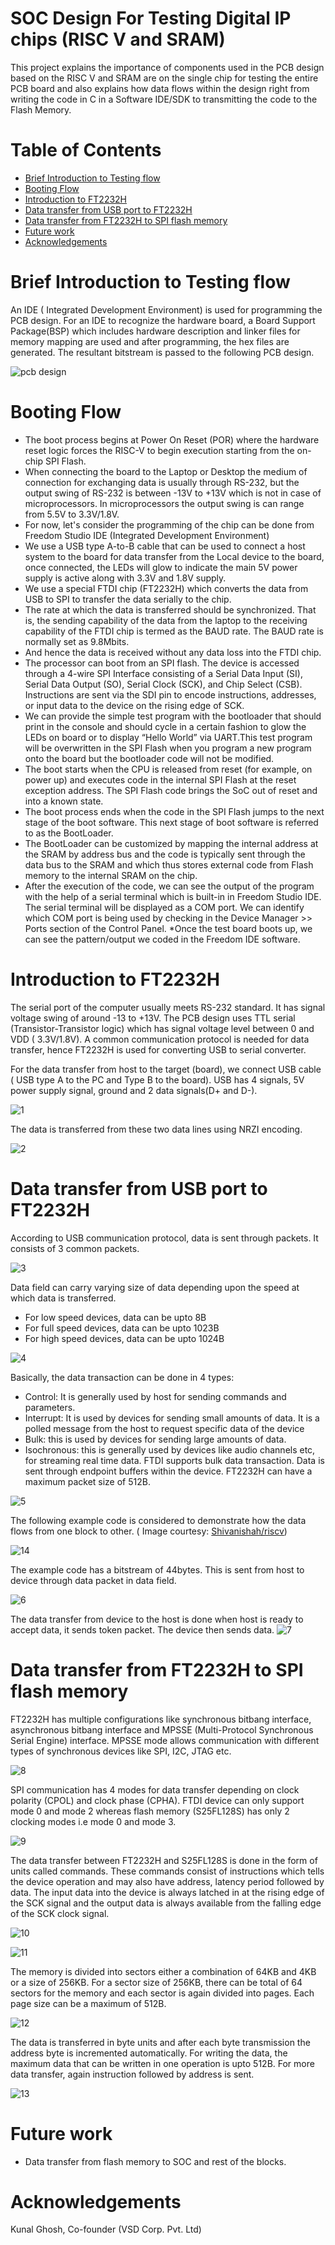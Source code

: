 # SOC Design For Testing Digital IP chips (RISC V and SRAM)
This project explains the importance of components used in the PCB design based on the RISC V and SRAM are on the single chip for testing the entire PCB board and also explains how data flows within the design right from writing the code in C in a Software IDE/SDK to transmitting the code to the Flash Memory.

# Table of Contents
- [Brief Introduction to Testing flow]()
- [Booting Flow]()
- [Introduction to FT2232H]()
- [Data transfer from USB port to FT2232H]()
- [Data transfer from FT2232H to SPI flash memory]()
- [Future work]()
- [Acknowledgements]()


# Brief Introduction to Testing flow
An IDE ( Integrated Development Environment) is used for programming the PCB design. For an IDE to recognize the hardware board, a Board Support Package(BSP) which includes hardware description and linker files for memory mapping are used and after programming, the hex files are generated. The resultant bitstream is passed to the following PCB design.

![pcb design](https://user-images.githubusercontent.com/74853558/99901876-d6eb3500-2cdf-11eb-98e2-f7399bf56f47.jpg)

# Booting Flow
* The boot process begins at Power On Reset (POR) where the hardware reset logic forces the RISC-V to begin execution starting from the on-chip SPI Flash. 
* When connecting the board to the Laptop or Desktop the medium of connection for exchanging data is usually through RS-232, but the output swing of RS-232 is between -13V to +13V which is not in case of microprocessors. In microprocessors the output swing is can range from 5.5V to 3.3V/1.8V. 
* For now, let's consider the programming of the chip can be done from Freedom Studio IDE (Integrated Development Environment)
* We use a USB type A-to-B cable that can be used to connect a host system to the board for data transfer from the Local device to the board, once connected, the LEDs will glow to indicate the main 5V power supply is active along with 3.3V and 1.8V supply.
* We use a special FTDI chip (FT2232H) which converts the data from USB to SPI to transfer the data serially to the chip.
* The rate at which the data is transferred should be synchronized. That is, the sending capability of the data from the laptop to the receiving capability of the FTDI chip is termed as the BAUD rate. The BAUD rate is normally set as 9.8Mbits. 
* And hence the data is received without any data loss into the FTDI chip.
* The processor can boot from an SPI flash. The device is accessed through a 4-wire SPI Interface consisting of a Serial Data Input (SI), Serial Data Output (SO), Serial Clock (SCK), and Chip Select (CSB).  Instructions are sent via the SDI pin to encode instructions, addresses, or input data to the device on the rising edge of SCK.
* We can provide the simple test program with the bootloader that should print in the console and should cycle in a certain fashion to glow the LEDs on board or to display “Hello World” via UART.This test program will be overwritten in the SPI Flash when you program a new program onto the board but the bootloader code will not be modified. 
* The boot starts when the CPU is released from reset (for example, on power up) and executes code in the internal SPI Flash at the reset exception address. The SPI Flash code brings the SoC out of reset and into a known state. 
* The boot process ends when the code in the SPI Flash jumps to the next stage of the boot software. This next stage of boot software is referred to as the BootLoader. 
* The BootLoader can be customized by mapping the internal address at the SRAM by address bus and the code is typically sent through the data bus to the SRAM and which thus stores external code from Flash memory to the internal SRAM on the chip.
* After the execution of the code, we can see the output of the program with the help of a serial terminal which is built-in in Freedom Studio IDE. The serial terminal will be displayed as a COM port. We can identify which COM port is being used by checking in the Device Manager >> Ports  section of the Control Panel.
*Once the test board boots up, we can see the pattern/output we coded in the Freedom IDE software.



# Introduction to FT2232H
The serial port of the computer usually meets RS-232 standard. It has signal voltage swing of around -13 to +13V. The PCB design uses TTL serial (Transistor-Transistor logic) which has signal voltage level between 0 and VDD ( 3.3V/1.8V). A common communication protocol is needed for data transfer, hence FT2232H is used for converting USB to serial converter.
  
  For the data transfer from host to the target (board), we connect USB cable ( USB type A to the PC and Type B to the board).  USB has 4 signals, 5V power supply signal, ground and 2 data signals(D+ and D-). 

![1](https://user-images.githubusercontent.com/74853558/99901951-50832300-2ce0-11eb-83eb-0b9878771b1e.jpg)

The data is transferred from these two data lines using NRZI encoding.

![2](https://user-images.githubusercontent.com/74853558/99904990-128ffa00-2cf4-11eb-8bde-f9693f8e3624.jpg)

# Data transfer from USB port to FT2232H

According to USB communication protocol, data is sent through packets. It consists of 3 common packets.

![3](https://user-images.githubusercontent.com/74853558/99904992-13c12700-2cf4-11eb-96e3-813c6a7b75de.jpg) 

Data field can carry varying size of data depending upon the speed at which data is transferred.
- For low speed devices, data can be upto 8B
- For full speed devices, data can be upto 1023B
- For high speed devices, data can be upto 1024B

![4](https://user-images.githubusercontent.com/74853558/99904993-1459bd80-2cf4-11eb-8905-544269d66b9f.jpg)

Basically, the data transaction can be done in 4 types:
- Control: It is generally used by host for sending commands and parameters.
- Interrupt: It is used by devices for sending small amounts of data. It is a polled message from the host to request specific data of the device
- Bulk: this is used by devices for sending large amounts of data. 
- Isochronous: this is generally used by devices like audio channels etc, for streaming real time data. 
FTDI supports bulk data transaction. Data is sent through endpoint buffers within the device. FT2232H can have a maximum packet size of 512B.

![5](https://user-images.githubusercontent.com/74853558/99904994-14f25400-2cf4-11eb-9d85-3402415096fe.jpg)

The following example code is considered to demonstrate how the data flows from one block to other. ( Image courtesy: [Shivanishah/riscv](https://github.com/shivanishah269/risc-v-core/blob/master/Images/main_ABI.png))

![14](https://user-images.githubusercontent.com/74853558/99946186-f3e53e00-2d9b-11eb-94d2-cc161b408bdc.jpg)

The example code has a bitstream of 44bytes. This is sent from host to device through data packet in data field.

![6](https://user-images.githubusercontent.com/74853558/99905235-a57d6400-2cf5-11eb-9f23-9140bd84b50f.jpg)

The data transfer from device to the host is done when host is ready to accept data, it sends token packet. The device then sends data.
![7](https://user-images.githubusercontent.com/74853558/99905237-a7472780-2cf5-11eb-8387-13a4a12ac96b.jpg)

# Data transfer from FT2232H to SPI flash memory

FT2232H has multiple configurations like synchronous bitbang interface, asynchronous bitbang interface and MPSSE (Multi-Protocol Synchronous Serial Engine) interface. MPSSE mode allows communication with different types of synchronous devices like SPI, I2C, JTAG etc.

![8](https://user-images.githubusercontent.com/74853558/99904997-158aea80-2cf4-11eb-925a-c565d1dcbe6b.jpg)

SPI communication has 4 modes for data transfer depending on clock polarity (CPOL) and clock phase (CPHA).  FTDI device can only support mode 0 and mode 2 whereas flash memory (S25FL128S) has only 2 clocking modes i.e mode 0 and mode 3.

![9](https://user-images.githubusercontent.com/74853558/99904999-16238100-2cf4-11eb-9220-c5b521bf7785.jpg)

The data transfer between FT2232H and S25FL128S is done in the form of units called commands. These commands consist of instructions which tells the device operation and may also have address, latency period followed by data. The input data into the device is always latched in at the rising edge of the SCK signal and the output data is always available from the falling edge of the SCK clock signal.

![10](https://user-images.githubusercontent.com/74853558/99905000-16bc1780-2cf4-11eb-9f24-1c89a508696d.jpg)

![11](https://user-images.githubusercontent.com/74853558/99905001-16bc1780-2cf4-11eb-96d1-caabca6888cc.jpg)

The memory is divided into sectors either a combination of 64KB and 4KB or a size of 256KB. For a sector size of 256KB, there can be total of 64 sectors for the memory and each sector is again divided into pages. Each page size can be a maximum of 512B. 

![12](https://user-images.githubusercontent.com/74853558/99905002-1754ae00-2cf4-11eb-8c51-300a52c790a7.jpg)

The data is transferred in byte units and after each byte transmission the address byte is incremented automatically. For writing the data, the maximum data that can be written in one operation is upto 512B. For more data transfer, again instruction followed by address is sent.

![13](https://user-images.githubusercontent.com/74853558/99905003-1754ae00-2cf4-11eb-8f00-3c057b3d4974.jpg)

# Future work
- Data transfer from flash memory to SOC and rest of the blocks.

# Acknowledgements
Kunal Ghosh, Co-founder (VSD Corp. Pvt. Ltd)


